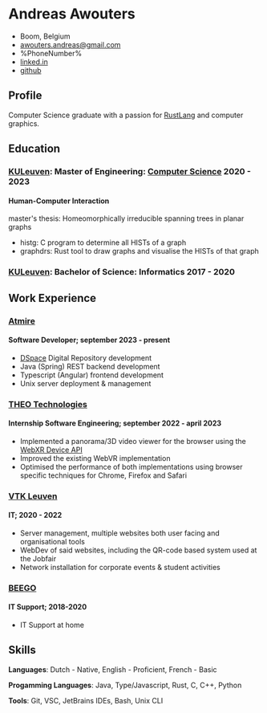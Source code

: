 # Andreas Awouters

- Boom, Belgium
- <awouters.andreas@gmail.com>
- %PhoneNumber%
- [linked.in](https://www.linkedin.com/in/awoutersandreas/)
- [github](https://github.com/AAwouters)


## Profile
Computer Science graduate with a passion for [RustLang](https://www.rust-lang.org/) and computer graphics.


## Education
### [KULeuven](https://www.kuleuven.be/english/kuleuven/): Master of Engineering: [Computer Science](https://eng.kuleuven.be/en/study/masters/master-of-engineering-computer-science/master-computer-science) 2020 - 2023
#### Human-Computer Interaction

master's thesis: Homeomorphically irreducible spanning trees in planar graphs
 - histg: C program to determine all HISTs of a graph
 - graphdrs: Rust tool to draw graphs and visualise the HISTs of that graph

### [KULeuven](https://www.kuleuven.be/english/kuleuven/): Bachelor of Science: Informatics 2017 - 2020


## Work Experience
### [Atmire](https://www.atmire.com/)
#### Software Developer; september 2023 - present
- [DSpace](https://dspace.org/) Digital Repository development
- Java (Spring) REST backend development
- Typescript (Angular) frontend development
- Unix server deployment & management

### [THEO Technologies](https://www.theoplayer.com/)
#### Internship Software Engineering; september 2022 - april 2023
 - Implemented a panorama/3D video viewer for the browser using the [WebXR Device API](https://immersiveweb.dev/)
 - Improved the existing WebVR implementation
 - Optimised the performance of both implementations using browser specific techniques for Chrome, Firefox and Safari

### [VTK Leuven](https://vtk.be)
#### IT; 2020 - 2022
 - Server management, multiple websites both user facing and organisational tools
 - WebDev of said websites, including the QR-code based system used at the Jobfair
 - Network installation for corporate events & student activities

### [BEEGO](https://beego.be/) 
#### IT Support; 2018-2020
 - IT Support at home

## Skills
**Languages**: Dutch - Native, English - Proficient, French - Basic

**Progamming Languages**: Java, Type/Javascript, Rust,  C, C++, Python

**Tools**: Git, VSC, JetBrains IDEs, Bash, Unix CLI
